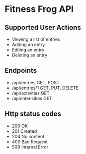 ﻿
# Fitness Frog API

## Supported User Actions

* Viewing a list of entries
* Adding an entry
* Editing an entry
* Deleting an entry

## Endpoints

* /api/entries GET, POST
* /api/entries/1 GET, PUT, DELETE
* /api/activities GET
* /api/intensities GET

## Http status codes

* 200 OK
* 201 Created
* 204 No content
* 400 Bad Request
* 500 Internal Error